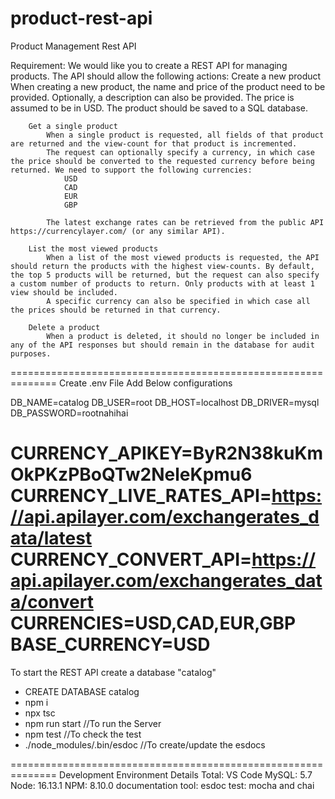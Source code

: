 # product-rest-api
Product Management Rest API

Requirement:
    We would like you to create a REST API for managing products. The API should allow the following actions:
        Create a new product
            When creating a new product, the name and price of the product need to be provided. Optionally, a description can also be provided. 
            The price is assumed to be in USD. The product should be saved to a SQL database.
        
        Get a single product
            When a single product is requested, all fields of that product are returned and the view-count for that product is incremented. 
            The request can optionally specify a currency, in which case the price should be converted to the requested currency before being returned. We need to support the following currencies:
                USD
                CAD
                EUR
                GBP
            
            The latest exchange rates can be retrieved from the public API https://currencylayer.com/ (or any similar API).
        
        List the most viewed products
            When a list of the most viewed products is requested, the API should return the products with the highest view-counts. By default, the top 5 products will be returned, but the request can also specify a custom number of products to return. Only products with at least 1 view should be included. 
            A specific currency can also be specified in which case all the prices should be returned in that currency.
        
        Delete a product
            When a product is deleted, it should no longer be included in any of the API responses but should remain in the database for audit purposes.
==============================================================
Create .env File 
Add Below configurations

DB_NAME=catalog
DB_USER=root
DB_HOST=localhost
DB_DRIVER=mysql
DB_PASSWORD=rootnahihai

CURRENCY_APIKEY=ByR2N38kuKmOkPKzPBoQTw2NeleKpmu6
CURRENCY_LIVE_RATES_API=https://api.apilayer.com/exchangerates_data/latest
CURRENCY_CONVERT_API=https://api.apilayer.com/exchangerates_data/convert
CURRENCIES=USD,CAD,EUR,GBP
BASE_CURRENCY=USD
==============================================================
To start the REST API
create a database "catalog"
- CREATE DATABASE catalog
- npm i
- npx tsc
- npm run start //To run the Server
- npm test //To check the test
- ./node_modules/.bin/esdoc //To create/update the esdocs

==============================================================
Development Environment Details
Total: VS Code
MySQL: 5.7
Node: 16.13.1
NPM: 8.10.0
documentation tool: esdoc
test: mocha and chai